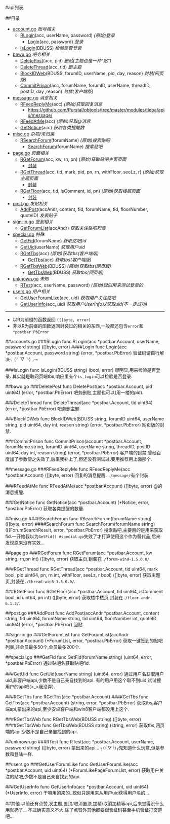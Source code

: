 #api列表

##目录

* [account.go](#accountgo) _账号相关_
	* [RLogin](#rlogin)(acc, userName, password) _(原始)登录_
		* [Login](#login)(acc, password) _登录_
	* [IsLogin](#islogin)(BDUSS) _检验是否登录_
* [bawu.go](#bawugo) _吧务相关_
	* [DeletePost](#deletepost)(acc, pid) _删贴(主题也是一种"贴")_
	* [DeleteThread](#deletethread)(acc, tid) _删主题_
	* [BlockIDWeb](#blockidweb)(BDUSS, forumID, userName, pid, day, reason) _封禁(网页版)_
	* [CommitPrison](#commitprison)(acc, forumName, forumID, userName, threadID, postID, day ,reason) _封禁(客户端版)_
* [message.go](#messagego) _消息相关_
	* [RFeedReplyMe](#rfeedreplyme)(acc) _(原始)获取回复消息_
		* https://github.com/Purstal/pbtools/tree/master/modules/tieba/apis/message/
	* [RFeedAtMe](#rfeedatme)(acc) _(原始)获取@消息_
	* [GetNotice](#getnotice)(acc) _获取各类提醒数_
* [misc.go](#miscgo) _杂项/未归类_
	* [RSearchForum](#rsearchforum)(forumName) _(原始)搜索贴吧_
		* [SearchForum](#searchforum)(forumName) _搜索贴吧_
* [page.go](#pagego) _页面相关_
	* [RGetForum](#rgetforum)(acc, kw, rn, pn) _(原始)获取贴吧主页页面_
		* [封装](https://github.com/Purstal/pbtools/tree/master/modules/tieba/apis/forum-win8-1.5.0.0/)
	* [RGetThread](#rgetthread)(acc, tid, mark, pid, pn, rn, withFloor, seeLz, r) _(原始)获取主题页面_
		* [封装](https://github.com/Purstal/pbtools/tree/master/modules/tieba/apis/thread-win8-1.5.0.0/)
	* [RGetFloor](#rgetfloor)(acc, tid, isComment, id, pn) _(原始)获取楼层页面_
		* [封装](https://github.com/Purstal/pbtools/tree/master/modules/tieba/apis/floor-andr-6.1.3/)
* [post.go](#postgo) _发贴相关_
	* [AddPost](#addpost)(accAndr, content, fid, forumName, tid, floorNumber, quoteID) _发表贴子_
* [sign-in.go](#sign-ingo) _签到相关_
	* [GetForumList](#getforumlist)(accAndr) _获取关注贴吧列表_
* [special.go](#specialgo) _特殊_
	* [GetFid](#getfid)(forumName) _获取贴吧fid_
	* [GetUid](#getuid)(userName) _获取用户uid_
	* [RGetTbs](#rgettbs)(acc) _(原始)获取tbs(客户端版)_
		* [GetTbs](#gettbs)(acc) _获取tbs(客户端版)_
	* [RGetTbsWeb](#rgettbsweb)(BDUSS) _(原始)获取tbs(网页版)_
		* [GetTbsWeb](#gettbsweb)(BDUSS) _获取tbs(网页版)_
* [unknown.go](#unknowngo) _未知_
	* [RTest](#rtest)(acc, userName, password) _(原始)貌似用来测试登录的_
* [users.go](#usersgo) _用户相关_
	* [GetUserForumLike](#getuserforumlike)(acc, uid) _获取用户关注贴吧_
	* [GetUserInfo](#getuserinfo)(acc, uid) _获取用户UserInfo以获取uid(不一定成功)_

---
* 以R为前缀的函数返回 `([]byte, error)`
* 非以R为前缀的函数返回封装过的相关的东西,一般都还包含`error`和`*postbar.PbError`

##accounts.go
###RLogin
	func RLogin(acc *postbar.Account, userName, password string) ([]byte, error)
####Login
	func Login(acc *postbar.Account, password string) (error, *postbar.PbError)
验证码请自行解决╮(╯▽╰)╭~

###IsLogin
	func IsLogin(BDUSS string) (bool, error)
很明显,用来检验是否登录.
其实就是取网页端tbs,响应里有个`is_login`可以检验是否登录.

##bawu.go
###DeletePost
	func DeletePost(acc *postbar.Account, pid uint64) (error, *postbar.PbError)
吧务删贴,主题也可以(用一楼的pid).

###DeleteThread
	func DeleteThread(acc *postbar.Account, tid uint64) (error, *postbar.PbError)
吧务删主题.

###BlockIDWeb
	func BlockIDWeb(BDUSS string, forumID uint64, userName string, pid uint64, day int, reason string) (error, *postbar.PbError)
网页版的封禁.

###CommitPrison
	func CommitPrison(account *postbar.Account, forumName string, forumID uint64, userName string, threadID, postID uint64, day int, reason string) (error, *postbar.PbError)
客户端的封禁,曾经百度加了参数使之失效了,后来我补上了,但还没有测试过.要用推荐用上面那个.

##message.go
###RFeedReplyMe
	func RFeedReplyMe(acc *postbar.Account) ([]byte, error)
回复的消息提醒.
`./message/`有个封装.

###RFeedAtMe
	func RFeedAtMe(acc *postbar.Account) ([]byte, error)
@的消息提醒.

###GetNotice
	func GetNotice(acc *postbar.Account) (*Notice, error, *postbar.PbError)
获取各类提醒的数量.

##misc.go
###RSearchForum
	func RSearchForum(forumName string) ([]byte, error)
####SearchForum
	func SearchForum(forumName string) ([]ForumSearchResult, error, *postbar.PbError)
搜索贴吧,主要目的是用来获取fid.一开始我以为`GetFid() #special.go`失效了才打算使用这个作为替代品,后来发现原来没有实效...


##page.go
###RGetForum
	func RGetForum(acc *postbar.Account, kw string, rn,pn int) ([]byte, error)
获取主页,封装在`./forum-win8-1.5.0.0/`.

###RGetThread
	func RGetThread(acc *postbar.Account, tid uint64, mark bool, pid uint64, pn, rn int, withFloor, seeLz, r bool) ([]byte, error)
获取主题页,封装在`./thread-win8-1.5.0.0/`.

###RGetFloor
	func RGetFloor(acc *postbar.Account, tid uint64, isComment bool, id uint64, pn int) ([]byte, error)
获取楼中楼页,封装在`./floor-andr-6.1.3/`.

##post.go
###AddPost
	func AddPost(accAndr *postbar.Account, content string, fid uint64, forumName string, tid uint64, floorNumber int, quoteID uint64) (error, *postbar.PbError)
回贴.

##sign-in.go
###GetForumList
	func GetForumList(accAndr *postbar.Account) (*ForumList, error, *postbar.PbError)
获取一键签到的贴吧列表,非会员最多50个,会员最多200个.

##special.go
###GetFid
	func GetFid(forumName string) (uint64, error, *postbar.PbError)
通过贴吧名获取贴吧fid.

###GetUid
	func GetUid(userName string) (uint64, error)
通过用户名获取用户uid,非客户端api,少数不是自己亲自找到的api.
有的用户用这个取不到uid,试试搜用户的api吧(>_>我没弄).

###RGetTbs
	func RGetTbs(acc *postbar.Account)
####GetTbs
	func GetTbs(acc *postbar.Account) (string, error, *postbar.PbError)
获取tbs,客户端api,蒙出来的api,至少安卓客户端和win8客户端都没用上这个.

###RGetTbsWeb
	func RGetTbsWeb(BDUSS string) ([]byte, error)
####GetTbsWeb
	func GetTbsWeb(BDUSS string) (string, error)
获取tbs,网页端的api,少数不是自己亲自找到的api.

##unknown.go
###RTest
	func RTest(acc *postbar.Account, userName, password string) ([]byte, error)
蒙出来的api...
╮(╯▽╰)╭鬼知道什么玩意,但是参数和登陆一样.

##users.go
###GetUserForumLike
	func GetUserForumLike(acc *postbar.Account, uid uint64) (*ForumLikePageForumList, error)
获取用户关注的贴吧,少数不是自己亲自找到的api.

###GetUserInfo
	func GetUserInfo(acc *postbar.Account, uid uint64) (*UserInfo, error)
干嘛用的来的..貌似只是用来从用户uid获得用户名的...

##其他
	以前还有点赞,发主题,置顶/取消置顶,加精/取消加精等api,后来觉得没什么用就扔了...
	不过确实意义不大,除了点赞外其他都要跟验证码甚至手机验证打交道吧...